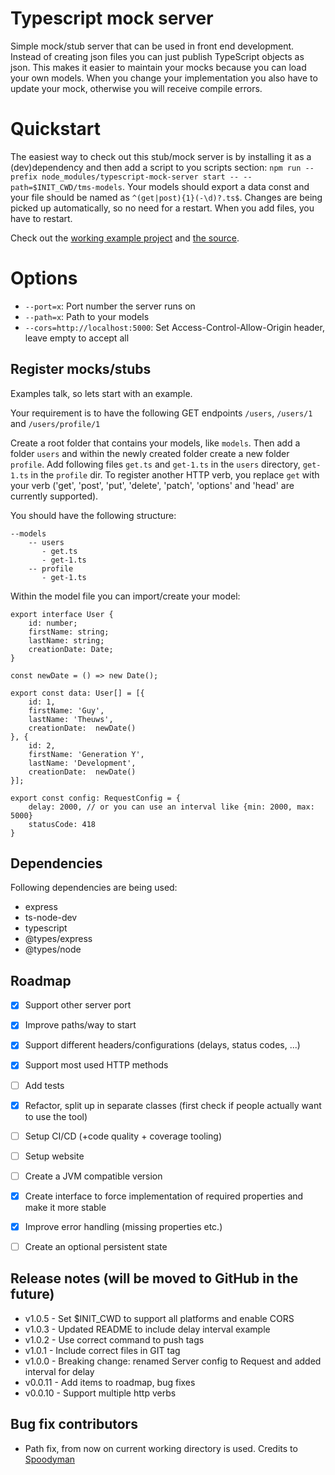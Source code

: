 # Typescript mock server
Simple mock/stub server that can be used in front end development. Instead of creating json files you can just publish TypeScript objects as json. 
This makes it easier to maintain your mocks because you can load your own models. When you change your implementation you also 
have to update your mock, otherwise you will receive compile errors.

# Quickstart
The easiest way to check out this stub/mock server is by installing it as a (dev)dependency and then 
add a script to you scripts section: `npm run --prefix node_modules/typescript-mock-server start -- --path=$INIT_CWD/tms-models`. 
Your models should export a data const and your file should be named as `^(get|post){1}(-\d)?.ts$`. 
Changes are being picked up automatically, so no need for a restart. When you add files, you have to restart.

Check out the [working example project](https://github.com/GuyT07/typescript-mock-server-examle) and [the source](https://github.com/GuyT07/typescript-mock-server/tree/main/tms-models/users).

# Options
- `--port=x`: Port number the server runs on
- `--path=x`: Path to your models
- `--cors=http://localhost:5000`: Set Access-Control-Allow-Origin header, leave empty to accept all

## Register mocks/stubs
Examples talk, so lets start with an example.

Your requirement is to have the following GET endpoints `/users`, `/users/1` and `/users/profile/1`

Create a root folder that contains your models, like `models`. Then add a folder `users` and within the newly created folder 
create a new folder `profile`. Add following files `get.ts` and `get-1.ts` in the `users` directory, `get-1.ts` in the `profile` dir. 
To register another HTTP verb, you replace `get` with your verb ('get', 'post', 'put', 'delete', 'patch', 'options' and 'head' are currently supported).

You should have the following structure:

```
--models
    -- users
       - get.ts
       - get-1.ts
    -- profile
       - get-1.ts
```

Within the model file you can import/create your model:

```
export interface User {
    id: number;
    firstName: string;
    lastName: string;
    creationDate: Date;
}

const newDate = () => new Date();

export const data: User[] = [{
    id: 1,
    firstName: 'Guy',
    lastName: 'Theuws',
    creationDate:  newDate()
}, {
    id: 2,
    firstName: 'Generation Y',
    lastName: 'Development',
    creationDate:  newDate()
}];

export const config: RequestConfig = {
    delay: 2000, // or you can use an interval like {min: 2000, max: 5000}
    statusCode: 418
}
```

## Dependencies
Following dependencies are being used:

- express
- ts-node-dev
- typescript
- @types/express
- @types/node

## Roadmap
- [x] Support other server port
- [x] Improve paths/way to start
- [x] Support different headers/configurations (delays, status codes, ...)
- [x] Support most used HTTP methods
- [ ] Add tests
- [x] Refactor, split up in separate classes (first check if people actually want to use the tool)
- [ ] Setup CI/CD (+code quality + coverage tooling)
- [ ] Setup website
- [ ] Create a JVM compatible version
- [x] Create interface to force implementation of required properties and make it more stable
- [x] Improve error handling (missing properties etc.)
- [ ] Create an optional persistent state


## Release notes (will be moved to GitHub in the future)
- v1.0.5 - Set $INIT_CWD to support all platforms and enable CORS
- v1.0.3 - Updated README to include delay interval example
- v1.0.2 - Use correct command to push tags
- v1.0.1 - Include correct files in GIT tag
- v1.0.0 - Breaking change: renamed Server config to Request and added interval for delay
- v0.0.11 - Add items to roadmap, bug fixes
- v0.0.10 - Support multiple http verbs

## Bug fix contributors
- Path fix, from now on current working directory is used. Credits to [Spoodyman](https://github.com/spoodyman)

